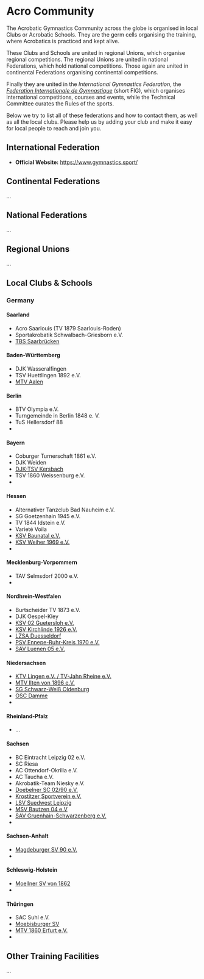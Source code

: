 # Acro Community

The Acrobatic Gymnastics Community across the globe is organised in local Clubs or Acrobatic Schools. They are the germ cells organising the training, where Acrobatics is practiced and kept alive. 

These Clubs and Schools are united in regional Unions, which organise regional competitions. The regional Unions are united in national Federations, which hold national competitions. Those again are united in continental Federations organising continental competitions. 

Finally they are united in the *International Gymnastics Federation*, the [*Federation Internationale de Gymnastique*](https://www.gymnastics.sport/) (short FIG), which organises international competitions, courses and events, while the Technical Committee curates the Rules of the sports. 

Below we try to list all of these federations and how to contact them, as well as all the local clubs. Please help us by adding your club and make it easy for local people to reach and join you.


## International Federation

* **Official Website:** https://www.gymnastics.sport/


## Continental Federations

...


## National Federations

...


## Regional Unions

...


## Local Clubs & Schools


### Germany

#### Saarland

* Acro Saarlouis (TV 1879 Saarlouis-Roden)
* Sportakrobatik Schwalbach-Griesborn e.V.
* [TBS Saarbrücken](https://www.tbs-saarbruecken.de/index.php/de/)


#### Baden-Württemberg

* DJK Wasseralfingen
* TSV Huettlingen 1892 e.V.
* [MTV Aalen](http://www.mtv-aalen.de)


#### Berlin

* BTV Olympia e.V.
* Turngemeinde in Berlin 1848 e. V.
* TuS Hellersdorf 88
* 



#### Bayern

* Coburger Turnerschaft 1861 e.V.
* DJK Weiden
* [DJK-TSV Kersbach](http://www.djk-kersbach.de/)
* TSV 1860 Weissenburg e.V.
* 


#### Hessen

* Alternativer Tanzclub Bad Nauheim e.V.
* SG Goetzenhain 1945 e.V.
* TV 1844 Idstein e.V.
* Varieté Voila
* [KSV Baunatal e.V.](http://www.sportakrobatik.ksv-baunatal.de)
* [KSV Weiher 1969 e.V.](http://www.ksv-weiher.com)
* 


#### Mecklenburg-Vorpommern

* TAV Selmsdorf 2000 e.V.
* 


#### Nordhrein-Westfalen

* Burtscheider TV 1873 e.V.
* DJK Oespel-Kley
* [KSV 02 Guetersloh e.V.](https://ksv02-guetersloh.de/)
* [KSV Kirchlinde 1926 e.V.](http://www.ksv-kirchlinde.de)
* [LZSA Duesseldorf](https://lzsa.de/)
* [PSV Ennepe-Ruhr-Kreis 1970 e.V.](http://www.psv-sportakrobatik.de)
* [SAV Luenen 05 e.V.](http://www.sav-luenen.de)


#### Niedersachsen

* [KTV Lingen e.V. / TV-Jahn Rheine e.V.](http://www.ktv-lingen.jimdo.com)
* [MTV Ilten von 1896 e.V.](http://www.mtv-ilten.de)
* [SG Schwarz-Weiß Oldenburg](http://www.sportakrobatik-oldenburg.de)
* [OSC Damme](http://www.osc-damme.de)
* 


#### Rheinland-Pfalz

* ...


#### Sachsen

* BC Eintracht Leipzig 02 e.V.
* SC Riesa
* AC Ottendorf-Okrilla e.V.
* AC Taucha e.V.
* Akrobatik-Team Niesky e.V.
* [Doebelner SC 02/90 e.V.](http://www.doebelner-sc.de/)
* [Krostitzer Sportverein e.V.](http://www.krostitzer-akrobaten.de)
* [LSV Suedwest Leipzig](http://www.lsvsw.de)
* [MSV Bautzen 04 e.V](http://www.msvbautzen04.de)
* [SAV Gruenhain-Schwarzenberg e.V.](http://www.sav-schwarzenberg.de)
* 


#### Sachsen-Anhalt

* [Magdeburger SV 90 e.V.](http://www.msv90.de)
* 


#### Schleswig-Holstein

* [Moellner SV von 1862](http://www.till-sportakrobaten.de)
* 


#### Thüringen

* SAC Suhl e.V.
* [Moebisburger SV](http://www.akro-moebisburg.de)
* [MTV 1860 Erfurt e.V.](https://mtverfurt.de/akrobatik/)
* 






## Other Training Facilities

...
